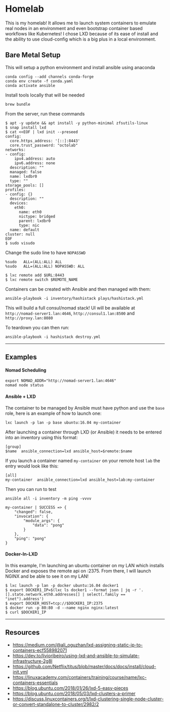 # Homelab

This is my homelab! It allows me to launch system containers to emulate real nodes in an environment and even bootstrap container based workflows like Kubernetes! I chose LXD because of its ease of install and the ability to use cloud-config which is a big plus in a local environment.

## Bare Metal Setup

This will setup a python environment and install ansible using anaconda

```
conda config --add channels conda-forge
conda env create -f conda.yaml
conda activate ansible
```

Install tools locally that will be needed

```
brew bundle
```

From the server, run these commands

```
$ apt -y update && apt install -y python-minimal zfsutils-linux
$ snap install lxd
$ cat <<EOF | lxd init --preseed
config:
  core.https_address: '[::]:8443'
  core.trust_password: "octolab"
networks:
- config:
    ipv4.address: auto
    ipv6.address: none
  description: ""
  managed: false
  name: lxdbr0
  type: ""
storage_pools: []
profiles:
- config: {}
  description: ""
  devices:
    eth0:
      name: eth0
      nictype: bridged
      parent: lxdbr0
      type: nic
  name: default
cluster: null
EOF
$ sudo visudo
```

Change the sudo line to have `NOPASSWD`

```
%sudo   ALL=(ALL:ALL) ALL
%sudo   ALL=(ALL:ALL) NOPASSWD: ALL
```

```
$ lxc remote add $URL:8443
$ lxc remote switch $REMOTE_NAME
```

Containers can be created with Ansible and then managed with them:

```
ansible-playbook -i inventory/hashistack plays/hashistack.yml
```

This will build a full consul/nomad stack! UI will be available at `http://nomad-server1.lan:4646`, `http://consul1.lan:8500` and `http://proxy.lan:8080`

To teardown you can then run:

```
ansible-playbook -i hashistack destroy.yml
```

---

## Examples

#### Nomad Scheduling

```
export NOMAD_ADDR="http://nomad-server1.lan:4646"
nomad node status
```

#### Ansible + LXD

The container to be managed by Ansible must have python and use the `base` role, here is an example of how to launch one:

```
lxc launch -p lan -p base ubuntu:16.04 my-container
```

After launching a container through LXD (or Ansible) it needs to be entered into an inventory using this format:

```
[group]
$name  ansible_connection=lxd ansible_host=$remote:$name
```

If you launch a container named `my-container` on your remote host `lab` the entry would look like this:

```
[all]
my-container  ansible_connection=lxd ansible_host=lab:my-container
```

Then you can run to test

```
ansible all -i inventory -m ping -vvvv

my-container | SUCCESS => {
    "changed": false,
    "invocation": {
        "module_args": {
            "data": "pong"
        }
    },
    "ping": "pong"
}
```

#### Docker-In-LXD

In this example, I'm launching an ubuntu container on my LAN which installs Docker and exposes the remote api on :2375. From there, I will launch NGINX and be able to see it on my LAN!

```
$ lxc launch -p lan -p docker ubuntu:16.04 docker1 
$ export DOCKER1_IP=$(lxc ls docker1 --format json | jq -r '.[].state.network.eth0.addresses[] | select(.family == "inet").address')
$ export DOCKER_HOST=tcp://$DOCKER1_IP:2375
$ docker run -p 80:80 -d --name nginx nginx:latest
$ curl $DOCKER1_IP
```
---

## Resources

- https://medium.com/@ali_oguzhan/lxd-assigning-static-ip-to-containers-ecf558982071
- https://dev.to/livioribeiro/using-lxd-and-ansible-to-simulate-infrastructure-2g8l
- https://github.com/Netflix/titus/blob/master/docs/docs/install/cloud-init.yml
- https://linuxacademy.com/containers/training/course/name/lxc-containers-essentials
- https://blog.ubuntu.com/2018/01/26/lxd-5-easy-pieces
- https://blog.ubuntu.com/2018/05/03/lxd-clusters-a-primer
- https://discuss.linuxcontainers.org/t/lxd-clustering-single-node-cluster-or-convert-standalone-to-cluster/2982/2

